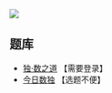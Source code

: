 ![](https://cn.sudoku.today/pic/02/odd45/38199_188457.png)

## 题库
- [独·数之道](http://www.sudokufans.org.cn/lx/game.index.php?type=odd) 【需要登录】
- [今日数独](https://cn.sudoku.today/g-odd-sudoku/) 【选题不便】